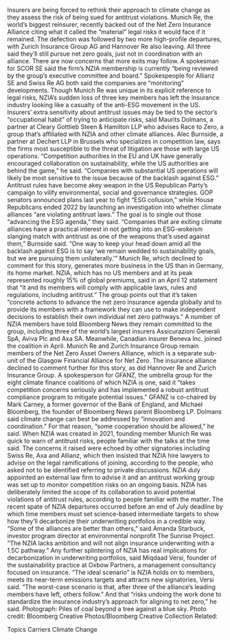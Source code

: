 Insurers are being forced to rethink their approach to climate change as they assess the risk of being sued for antitrust violations.
Munich Re, the world’s biggest reinsurer, recently backed out of the Net Zero Insurance Alliance citing what it called the “material” legal risks it would face if it remained. The defection was followed by two more high-profile departures, with Zurich Insurance Group AG and Hannover Re also leaving. All three said they’ll still pursue net zero goals, just not in coordination with an alliance.
There are now concerns that more exits may follow. A spokesman for SCOR SE said the firm’s NZIA membership is currently “being reviewed by the group’s executive committee and board.” Spokespeople for Allianz SE and Swiss Re AG both said the companies are “monitoring” developments.
Though Munich Re was unique in its explicit reference to legal risks, NZIA’s sudden loss of three key members has left the insurance industry looking like a casualty of the anti-ESG movement in the US. Insurers’ extra sensitivity about antitrust issues may be tied to the sector’s “occupational habit” of trying to anticipate risks, said Maurits Dolmans, a partner at Cleary Gottlieb Steen & Hamilton LLP who advises Race to Zero, a group that’s affiliated with NZIA and other climate alliances.
Alec Burnside, a partner at Dechert LLP in Brussels who specializes in competition law, says the firms most susceptible to the threat of litigation are those with large US operations.
“Competition authorities in the EU and UK have generally encouraged collaboration on sustainability, while the US authorities are behind the game,” he said. “Companies with substantial US operations will likely be most sensitive to the issue because of the backlash against ESG.”
Antitrust rules have become akey weapon in the US Republican Party’s campaign to vilify environmental, social and governance strategies. GOP senators announced plans last year to fight “ESG collusion,” while House Republicans ended 2022 by launching an investigation into whether climate alliances “are violating antitrust laws.” The goal is to single out those “advancing the ESG agenda,” they said.
“Companies that are exiting climate alliances have a practical interest in not getting into an ESG-wokeism slanging match with antitrust as one of the weapons that’s used against them,” Burnside said. “One way to keep your head down amid all the backlash against ESG is to say ‘we remain wedded to sustainability goals, but we are pursuing them unilaterally.'”
Munich Re, which declined to comment for this story, generates more business in the US than in Germany, its home market.
NZIA, which has no US members and at its peak represented roughly 15% of global premiums, said in an April 12 statement that “it and its members will comply with applicable laws, rules and regulations, including antitrust.”
The group points out that it’s taken “concrete actions to advance the net zero insurance agenda globally and to provide its members with a framework they can use to make independent decisions to establish their own individual net zero pathways.”
A number of NZIA members have told Bloomberg News they remain committed to the group, including three of the world’s largest insurers Assicurazioni Generali SpA, Aviva Plc and Axa SA. Meanwhile, Canadian insurer Beneva Inc. joined the coalition in April. Munich Re and Zurich Insurance Group remain members of the Net Zero Asset Owners Alliance, which is a separate sub-unit of the Glasgow Financial Alliance for Net Zero.
The insurance alliance declined to comment further for this story, as did Hannover Re and Zurich Insurance Group.
A spokesperson for GFANZ, the umbrella group for the eight climate finance coalitions of which NZIA is one, said it “takes competition concerns seriously and has implemented a robust antitrust compliance program to mitigate potential issues.” GFANZ is co-chaired by Mark Carney, a former governor of the Bank of England, and Michael Bloomberg, the founder of Bloomberg News parent Bloomberg LP.
Dolmans said climate change can best be addressed by “innovation and coordination.” For that reason, “some cooperation should be allowed,” he said.
When NZIA was created in 2021, founding member Munich Re was quick to warn of antitrust risks, people familiar with the talks at the time said. The concerns it raised were echoed by other signatories including Swiss Re, Axa and Allianz, which then insisted that NZIA hire lawyers to advise on the legal ramifications of joining, according to the people, who asked not to be identified referring to private discussions.
NZIA duly appointed an external law firm to advise it and an antitrust working group was set up to monitor competition risks on an ongoing basis. NZIA has deliberately limited the scope of its collaboration to avoid potential violations of antitrust rules, according to people familiar with the matter.
The recent spate of NZIA departures occurred before an end of July deadline by which time members must set science-based intermediate targets to show how they’ll decarbonize their underwriting portfolios in a credible way.
“Some of the alliances are better than others,” said Amanda Starbuck, investor program director at environmental nonprofit The Sunrise Project. “The NZIA lacks ambition and will not align insurance underwriting with a 1.5C pathway.”
Any further splintering of NZIA has real implications for decarbonization in underwriting portfolios, said Miqdaad Versi, founder of the sustainability practice at Oxbow Partners, a management consultancy focused on insurance.
“The ideal scenario” is NZIA holds on to members, meets its near-term emissions targets and attracts new signatories, Versi said. “The worst-case scenario is that, after three of the alliance’s leading members have left, others follow.” And that “risks undoing the work done to standardize the insurance industry’s approach for aligning to net zero,” he said.
Photograph: Piles of coal beyond a tree against a blue sky. Photo credit: Bloomberg Creative Photos/Bloomberg Creative Collection
Related:

Topics
Carriers
Climate Change
